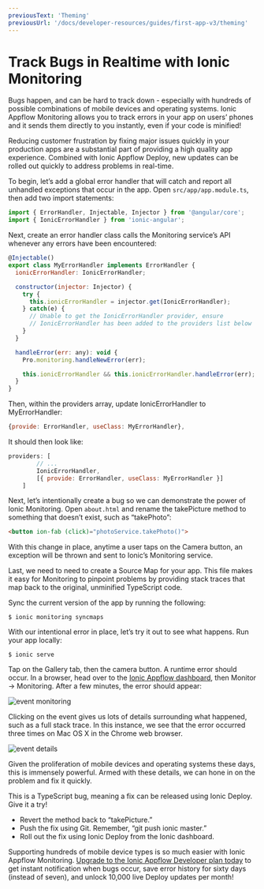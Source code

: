 ```yaml
---
previousText: 'Theming'
previousUrl: '/docs/developer-resources/guides/first-app-v3/theming'
---
```


# Track Bugs in Realtime with Ionic Monitoring 

<p class="intro">
Bugs happen, and can be hard to track down - especially with hundreds of possible combinations of mobile devices and operating systems. Ionic Appflow Monitoring allows you to track errors in your app on users’ phones and it sends them directly to you instantly, even if your code is minified!
</p>

Reducing customer frustration by fixing major issues quickly in your production apps are a substantial part of providing a high quality app experience. Combined with Ionic Appflow Deploy, new updates can be rolled out quickly to address problems in real-time.

To begin, let’s add a global error handler that will catch and report all unhandled exceptions that occur in the app.  Open `src/app/app.module.ts`, then add two import statements:

```javascript
import { ErrorHandler, Injectable, Injector } from '@angular/core';
import { IonicErrorHandler } from 'ionic-angular';
```

Next, create an error handler class calls the Monitoring service’s API whenever any errors have been encountered:

```javascript
@Injectable()
export class MyErrorHandler implements ErrorHandler {
  ionicErrorHandler: IonicErrorHandler;

  constructor(injector: Injector) {
    try {
      this.ionicErrorHandler = injector.get(IonicErrorHandler);
    } catch(e) {
      // Unable to get the IonicErrorHandler provider, ensure
      // IonicErrorHandler has been added to the providers list below
    }
  }

  handleError(err: any): void {
    Pro.monitoring.handleNewError(err);

    this.ionicErrorHandler && this.ionicErrorHandler.handleError(err);
  }
}
```

Then, within the providers array, update IonicErrorHandler to MyErrorHandler:

```javascript
{provide: ErrorHandler, useClass: MyErrorHandler},
```

It should then look like:

```javascript
providers: [
        // ...
        IonicErrorHandler,
        [{ provide: ErrorHandler, useClass: MyErrorHandler }]
    ]
```

Next, let’s intentionally create a bug so we can demonstrate the power of Ionic Monitoring. Open `about.html` and rename the takePicture method to something that doesn’t exist, such as “takePhoto”:

```html
<button ion-fab (click)="photoService.takePhoto()">
```

With this change in place, anytime a user taps on the Camera button, an exception will be thrown and sent to Ionic’s Monitoring service.

Last, we need to need to create a Source Map for your app. This file makes it easy for Monitoring to pinpoint problems by providing stack traces that map back to the original, unminified TypeScript code. 

Sync the current version of the app by running the following:

```shell
$ ionic monitoring syncmaps
```

With our intentional error in place, let’s try it out to see what happens. Run your app locally:

```shell
$ ionic serve
```

Tap on the Gallery tab, then the camera button. A runtime error should occur. In a browser, head over to the [Ionic Appflow dashboard](https://dashboard.ionicframework.com), then Monitor -> Monitoring. After a few minutes, the error should appear:

![event monitoring](/docs/assets/img/guides/first-app-v3/monitoring-event.png)

Clicking on the event gives us lots of details surrounding what happened, such as a full stack trace. In this instance, we see that the error occurred three times on Mac OS X in the Chrome web browser.

![event details](/docs/assets/img/guides/first-app-v3/monitoring-details.png)

Given the proliferation of mobile devices and operating systems these days, this is immensely powerful. Armed with these details, we can hone in on the problem and fix it quickly. 

This is a TypeScript bug, meaning a fix can be released using Ionic Deploy. Give it a try!
* Revert the method back to “takePicture.”
* Push the fix using Git. Remember, “git push ionic master.”
* Roll out the fix using Ionic Deploy from the Ionic dashboard.

Supporting hundreds of mobile device types is so much easier with Ionic Appflow Monitoring. [Upgrade to the Ionic Appflow Developer plan today](https://dashboard.ionicframework.com/settings/billing) to get instant notification when bugs occur, save error history for sixty days (instead of seven), and unlock 10,000 live Deploy updates per month!